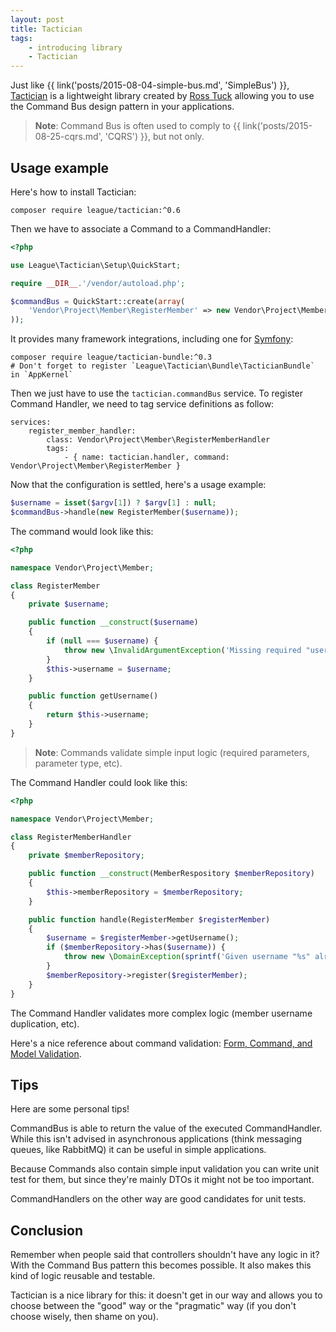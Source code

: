 ```yaml
---
layout: post
title: Tactician
tags:
    - introducing library
    - Tactician
---
```


Just like {{ link('posts/2015-08-04-simple-bus.md', 'SimpleBus') }},
[Tactician](https://tactician.thephpleague.com/) is a lightweight library created by
[Ross Tuck](http://rosstuck.com/) allowing you to use the Command Bus design pattern
in your applications.

> **Note**: Command Bus is often used to comply to {{ link('posts/2015-08-25-cqrs.md', 'CQRS') }}, but not only.

## Usage example

Here's how to install Tactician:

    composer require league/tactician:^0.6

Then we have to associate a Command to a CommandHandler:

```php
<?php

use League\Tactician\Setup\QuickStart;

require __DIR__.'/vendor/autoload.php';

$commandBus = QuickStart::create(array(
    'Vendor\Project\Member\RegisterMember' => new Vendor\Project\Member\RegisterMemberHandler(),
));
```

It provides many framework integrations, including one for [Symfony](http://symfony.com/):

    composer require league/tactician-bundle:^0.3
    # Don't forget to register `League\Tactician\Bundle\TacticianBundle` in `AppKernel`

Then we just have to use the `tactician.commandBus` service. To register Command Handler, we
need to tag service definitions as follow:

```
services:
    register_member_handler:
        class: Vendor\Project\Member\RegisterMemberHandler
        tags:
            - { name: tactician.handler, command: Vendor\Project\Member\RegisterMember }
```

Now that the configuration is settled, here's a usage example:

```php
$username = isset($argv[1]) ? $argv[1] : null;
$commandBus->handle(new RegisterMember($username));
```

The command would look like this:

```php
<?php

namespace Vendor\Project\Member;

class RegisterMember
{
    private $username;

    public function __construct($username)
    {
        if (null === $username) {
            throw new \InvalidArgumentException('Missing required "username" parameter');
        }
        $this->username = $username;
    }

    public function getUsername()
    {
        return $this->username;
    }
}
```

> **Note**: Commands validate simple input logic (required parameters, parameter type, etc).

The Command Handler could look like this:

```php
<?php

namespace Vendor\Project\Member;

class RegisterMemberHandler
{
    private $memberRepository;

    public function __construct(MemberRespository $memberRepository)
    {
        $this->memberRepository = $memberRepository;
    }

    public function handle(RegisterMember $registerMember)
    {
        $username = $registerMember->getUsername();
        if ($memberRepository->has($username)) {
            throw new \DomainException(sprintf('Given username "%s" already exists, and duplicates are not allowed', $username));
        }
        $memberRepository->register($registerMember);
    }
}
```

The Command Handler validates more complex logic (member username duplication, etc).

Here's a nice reference about command validation: [Form, Command, and Model Validation](http://verraes.net/2015/02/form-command-model-validation/).

## Tips

Here are some personal tips!

CommandBus is able to return the value of the executed CommandHandler.
While this isn't advised in asynchronous applications (think messaging queues, like RabbitMQ)
it can be useful in simple applications.

Because Commands also contain simple input validation you can write unit test for them,
but since they're mainly DTOs it might not be too important.

CommandHandlers on the other way are good candidates for unit tests.

## Conclusion

Remember when people said that controllers shouldn't have any logic in it?
With the Command Bus pattern this becomes possible.
It also makes this kind of logic reusable and testable.

Tactician is a nice library for this: it doesn't get in our way and allows you to choose between
the "good" way or the "pragmatic" way (if you don't choose wisely, then shame on you).
